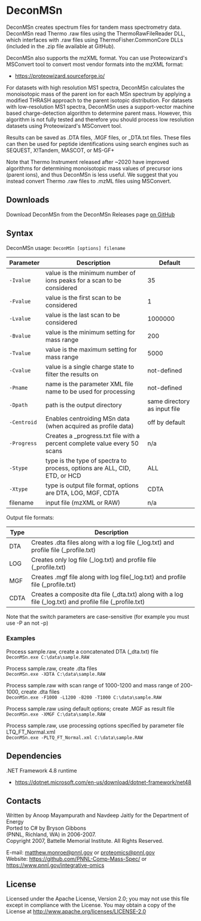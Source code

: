 # DeconMSn

DeconMSn creates spectrum files for tandem mass spectrometry data. DeconMSn
read Thermo .raw files using the ThermoRawFileReader DLL, which interfaces
with .raw files using ThermoFisher.CommonCore DLLs (included in the .zip file available at GitHub).

DeconMSn also supports the mzXML format.  You can use Proteowizard's MSConvert
tool to convert most vendor formats into the mzXML format:
* https://proteowizard.sourceforge.io/

For datasets with high resolution MS1 spectra, DeconMSn calculates the monoisotopic mass
of the parent ion for each MSn spectrum by applying a modified THRASH approach 
to the parent isotopic distribution. For datasets with low-resolution 
MS1 spectra, DeconMSn uses a support-vector machine based charge-detection 
algorithm to determine parent mass. However, this algorithm is not fully
tested and therefore you should process low resolution datasets using
Proteowizard's MSConvert tool.

Results can be saved as .DTA files, .MGF files, or _DTA.txt files.  These files
can then be used for peptide identifications using search engines such as 
SEQUEST, X!Tandem, MASCOT, or MS-GF+

Note that Thermo Instrument released after ~2020 have improved algorithms 
for determining monoisotopic mass values of precursor ions (parent ions),
and thus DeconMSn is less useful. We suggest that you instead convert Thermo .raw files
to .mzML files using MSConvert.

## Downloads

Download DeconMSn from the DeconMSn Releases page [on GitHub](https://github.com/PNNL-Comp-Mass-Spec/DeconEngineV2/releases)

## Syntax

DeconMSn usage: `DeconMSn [options] filename`

| Parameter   | Description                                                               | Default        |
| ----------- |---------------------------------------------------------------------------|----------------|
| `-Ivalue`   | value is the minimum number of ions peaks for a scan to be considered     | 35             |
| `-Fvalue`   | value is the first scan to be considered                                  | 1              |
| `-Lvalue`   | value is the last scan to be considered                                   | 1000000        |
| `-Bvalue`   | value is the minimum setting for mass range                               | 200            |
| `-Tvalue`   | value is the maximum setting for mass range                               | 5000           |
| `-Cvalue`   | value is a single charge state to filter the results on                   | not-defined    |
| `-Pname`    | name is the parameter XML file name to be used for processing             | not-defined    |
| `-Dpath`    | path is the output directory                                              | same directory as input file |
| `-Centroid` | Enables centroiding MSn data (when acquired as profile data)              | off by default |
| `-Progress` | Creates a _progress.txt file with a percent complete value every 50 scans | n/a            |
| `-Stype`    | type is the type of spectra to process, options are ALL, CID, ETD, or HCD | ALL            |
| `-Xtype`    | type is output file format, options are DTA, LOG, MGF, CDTA               | CDTA           |
| filename    | input file (mzXML or RAW)                                                 | n/a            |

Output file formats:

| Type     | Description                                                                                   |
| ---------|-----------------------------------------------------------------------------------------------|
| DTA      | Creates .dta files along with a log file (_log.txt) and profile file (_profile.txt)           |
| LOG      | Creates only log file (_log.txt) and profile file (_profile.txt)                              |
| MGF      | Creates .mgf file along with log file(_log.txt) and profile file (_profile.txt)               |
| CDTA     | Creates a composite dta file (_dta.txt) along with a log file (_log.txt) and profile file (_profile.txt) |

Note that the switch parameters are case-sensitive (for example you must use -P an not -p)

### Examples

Process sample.raw, create a concatenated DTA (_dta.txt) file \
`DeconMSn.exe C:\data\sample.RAW`

Process sample.raw, create .dta files \
`DeconMSn.exe -XDTA C:\data\sample.RAW`

Process sample.raw with scan range of 1000-1200 and mass range of 200-1000, create .dta files \
`DeconMSn.exe -F1000 -L1200 -B200 -T1000 C:\data\sample.RAW`

Process sample.raw using default options; create .MGF as result file \
`DeconMSn.exe -XMGF C:\data\sample.RAW`

Process sample.raw, use processing options specified by parameter file LTQ_FT_Normal.xml \
`DeconMSn.exe -PLTQ_FT_Normal.xml C:\data\sample.RAW`

## Dependencies

.NET Framework 4.8 runtime
* https://dotnet.microsoft.com/en-us/download/dotnet-framework/net48

## Contacts

Written by Anoop Mayampurath and Navdeep Jaitly for the Department of Energy \
Ported to C# by Bryson Gibbons \
(PNNL, Richland, WA) in 2006-2007. \
Copyright 2007, Battelle Memorial Institute.  All Rights Reserved.

E-mail: matthew.monroe@pnnl.gov or proteomics@pnnl.gov \
Website: https://github.com/PNNL-Comp-Mass-Spec/ or https://www.pnnl.gov/integrative-omics

## License

Licensed under the Apache License, Version 2.0; you may not use this file 
except in compliance with the License.  You may obtain a copy of the License 
at http://www.apache.org/licenses/LICENSE-2.0